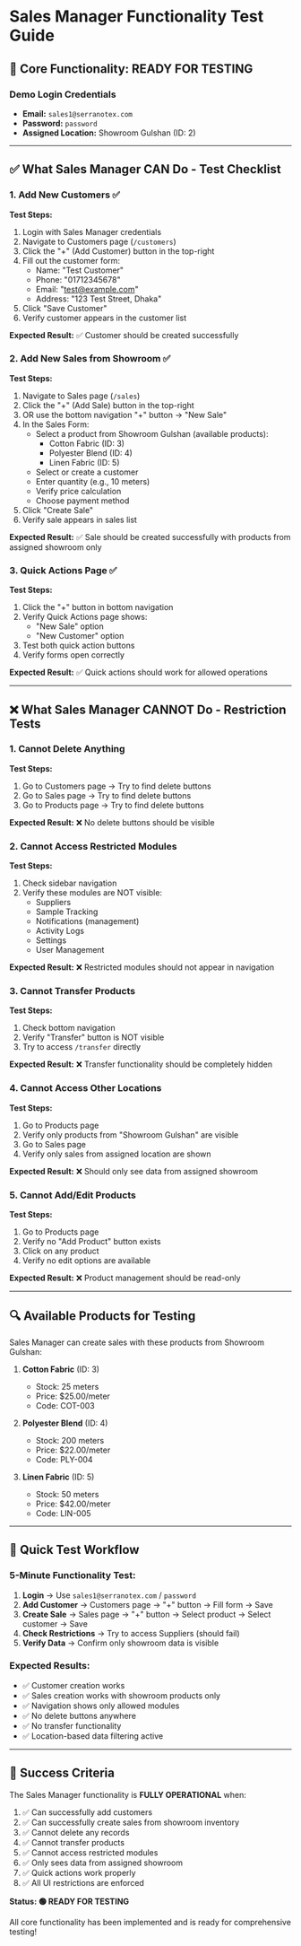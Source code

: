 # Sales Manager Functionality Test Guide

## 🎯 **Core Functionality: READY FOR TESTING**

### **Demo Login Credentials**
- **Email:** `sales1@serranotex.com`
- **Password:** `password`
- **Assigned Location:** Showroom Gulshan (ID: 2)

---

## ✅ **What Sales Manager CAN Do - Test Checklist**

### 1. **Add New Customers** ✅
**Test Steps:**
1. Login with Sales Manager credentials
2. Navigate to Customers page (`/customers`)
3. Click the "+" (Add Customer) button in the top-right
4. Fill out the customer form:
   - Name: "Test Customer"
   - Phone: "01712345678"
   - Email: "test@example.com"
   - Address: "123 Test Street, Dhaka"
5. Click "Save Customer"
6. Verify customer appears in the customer list

**Expected Result:** ✅ Customer should be created successfully

### 2. **Add New Sales from Showroom** ✅
**Test Steps:**
1. Navigate to Sales page (`/sales`)
2. Click the "+" (Add Sale) button in the top-right
3. OR use the bottom navigation "+" button → "New Sale"
4. In the Sales Form:
   - Select a product from Showroom Gulshan (available products):
     - Cotton Fabric (ID: 3)
     - Polyester Blend (ID: 4) 
     - Linen Fabric (ID: 5)
   - Select or create a customer
   - Enter quantity (e.g., 10 meters)
   - Verify price calculation
   - Choose payment method
5. Click "Create Sale"
6. Verify sale appears in sales list

**Expected Result:** ✅ Sale should be created successfully with products from assigned showroom only

### 3. **Quick Actions Page** ✅
**Test Steps:**
1. Click the "+" button in bottom navigation
2. Verify Quick Actions page shows:
   - "New Sale" option
   - "New Customer" option
3. Test both quick action buttons
4. Verify forms open correctly

**Expected Result:** ✅ Quick actions should work for allowed operations

---

## ❌ **What Sales Manager CANNOT Do - Restriction Tests**

### 1. **Cannot Delete Anything**
**Test Steps:**
1. Go to Customers page → Try to find delete buttons
2. Go to Sales page → Try to find delete buttons
3. Go to Products page → Try to find delete buttons

**Expected Result:** ❌ No delete buttons should be visible

### 2. **Cannot Access Restricted Modules**
**Test Steps:**
1. Check sidebar navigation
2. Verify these modules are NOT visible:
   - Suppliers
   - Sample Tracking
   - Notifications (management)
   - Activity Logs
   - Settings
   - User Management

**Expected Result:** ❌ Restricted modules should not appear in navigation

### 3. **Cannot Transfer Products**
**Test Steps:**
1. Check bottom navigation
2. Verify "Transfer" button is NOT visible
3. Try to access `/transfer` directly

**Expected Result:** ❌ Transfer functionality should be completely hidden

### 4. **Cannot Access Other Locations**
**Test Steps:**
1. Go to Products page
2. Verify only products from "Showroom Gulshan" are visible
3. Go to Sales page
4. Verify only sales from assigned location are shown

**Expected Result:** ❌ Should only see data from assigned showroom

### 5. **Cannot Add/Edit Products**
**Test Steps:**
1. Go to Products page
2. Verify no "Add Product" button exists
3. Click on any product
4. Verify no edit options are available

**Expected Result:** ❌ Product management should be read-only

---

## 🔍 **Available Products for Testing**

Sales Manager can create sales with these products from Showroom Gulshan:

1. **Cotton Fabric** (ID: 3)
   - Stock: 25 meters
   - Price: $25.00/meter
   - Code: COT-003

2. **Polyester Blend** (ID: 4)
   - Stock: 200 meters
   - Price: $22.00/meter
   - Code: PLY-004

3. **Linen Fabric** (ID: 5)
   - Stock: 50 meters
   - Price: $42.00/meter
   - Code: LIN-005

---

## 🚀 **Quick Test Workflow**

### **5-Minute Functionality Test:**
1. **Login** → Use `sales1@serranotex.com` / `password`
2. **Add Customer** → Customers page → "+" button → Fill form → Save
3. **Create Sale** → Sales page → "+" button → Select product → Select customer → Save
4. **Check Restrictions** → Try to access Suppliers (should fail)
5. **Verify Data** → Confirm only showroom data is visible

### **Expected Results:**
- ✅ Customer creation works
- ✅ Sales creation works with showroom products only
- ✅ Navigation shows only allowed modules
- ✅ No delete buttons anywhere
- ✅ No transfer functionality
- ✅ Location-based data filtering active

---

## 🎯 **Success Criteria**

The Sales Manager functionality is **FULLY OPERATIONAL** when:

1. ✅ Can successfully add customers
2. ✅ Can successfully create sales from showroom inventory
3. ✅ Cannot delete any records
4. ✅ Cannot transfer products
5. ✅ Cannot access restricted modules
6. ✅ Only sees data from assigned showroom
7. ✅ Quick actions work properly
8. ✅ All UI restrictions are enforced

**Status: 🟢 READY FOR TESTING**

All core functionality has been implemented and is ready for comprehensive testing!
